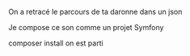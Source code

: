 On a retracé le parcours de ta daronne
dans un json

Je compose ce son comme un projet Symfony

composer install on est parti
